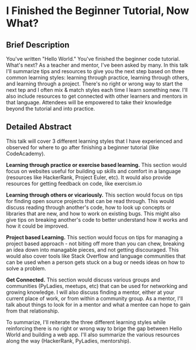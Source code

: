 # I Finished the Beginner Tutorial, Now What?
## Brief Description

You've written "Hello World."  You've finished the beginner code tutorial.  What's next?  As a teacher and mentor, I've been asked by many. In this talk I'll summarize tips and resources to give you the next step based on three common learning styles: learning through practice, learning through others, and learning through a project.  There's no right or wrong way to start the next tep and I often mix & match styles each time I learn something new.  I'll also include resources to get connected with other learners and mentors in that language.  Attendees will be empowered to take their knowledge beyond the tutorial and into practice.

## Detailed Abstract

This talk will cover 3 different learning styles that I have experienced and observed for where to go after finishing a beginner tutorial (like CodeAcademy).

**Learning through practice or exercise based learning.**  This section would focus on websites useful for building up skills and comfort in a language (resources like HackerRank, Project Euler, etc).  It would also provide resources for getting feedback on code, like exercism.io

**Learning through others or vicariously.** This section would focus on tips for finding open source projects that can be read through.  This would discuss reading through another's code, how to look up concepts or libraries that are new, and how to work on existing bugs.  This might also give tips on breaking another's code to better understand how it works and how it could be improved.

**Project based Learning.** This section would focus on tips for managing a project based approach - not biting off more than you can chew, breaking an idea down into managable pieces, and not getting discouraged.  This would also cover tools like Stack Overflow and language communities that can be used when a person gets stuck on a bug or needs ideas on how to solve a problem.

**Get Connected.**  This section would discuss various groups and communities (PyLadies, meetups, etc) that can be used for networking and growing knowledge.  I will also discuss finding a mentor, either at your current place of work, or from within a community group.  As a mentor, I'll talk about things to look for in a mentor and what a mentee can hope to gain from that relationship.

To summarize, I'll reiterate the three different learning styles while reinforcing there is no right or wrong way to brige the gap between Hello World and building a web app.  I'll also summarize the various resources along the way (HackerRank, PyLadies, mentorship).